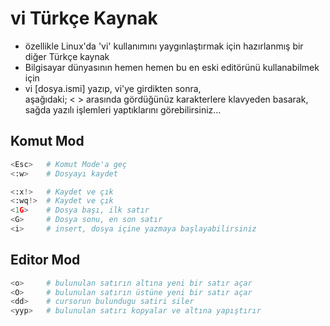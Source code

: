# vi Türkçe Kaynak
* özellikle Linux'da 'vi' kullanımını yaygınlaştırmak için hazırlanmış bir diğer Türkçe kaynak
* Bilgisayar dünyasının hemen hemen bu en eski editörünü kullanabilmek için
* vi [dosya.ismi] yazıp, vi'ye girdikten sonra,
  <br>aşağıdaki;
  <  > arasında gördüğünüz karakterlere klavyeden basarak, sağda yazılı işlemleri yaptıklarını görebilirsiniz...

Komut Mod
---------
```python
<Esc>   # Komut Mode'a geç
<:w>    # Dosyayı kaydet

<:x!>   # Kaydet ve çık
<:wq!>  # Kaydet ve çık
<1G>    # Dosya başı, ilk satır
<G>     # Dosya sonu, en son satır
<i>     # insert, dosya içine yazmaya başlayabilirsiniz
```

Editor Mod
----------
```python
<o>     # bulunulan satırın altına yeni bir satır açar
<O>     # bulunulan satırın üstüne yeni bir satır açar
<dd>    # cursorun bulundugu satiri siler
<yyp>   # bulunulan satırı kopyalar ve altına yapıştırır
```
